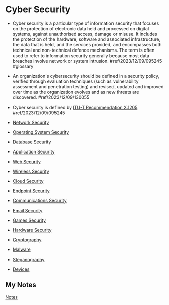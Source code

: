 # Cyber Security
- Cyber security is a particular type of information security that focuses on the protection of electronic data held and processed on digital systems, against unauthorised access, damage or misuse. It includes the protection of the hardware, software and associated infrastructure, the data that is held, and the services provided, and encompasses both technical and non-technical defence mechanisms. The term is often used to refer to information security generally because most data breaches involve network or system intrusion. #ref/2023/12/09/095245 #glossary 

- An organization's cybersecurity should be defined in a security policy, verified through evaluation techniques (such as vulnerability assessment and penetration testing) and revised, updated and improved over time as the organization evolves and as new threats are discovered. #ref/2023/12/09/130055
- Cyber security is defined by [ITU-T Recommendation X.1205](https://www.itu.int/rec/T-REC-X.1205-200804-I). #ref/2023/12/09/095245

- [Network Security](network-security.md)
- [Operating System Security](operating-system-security.md)
- [Database Security](database-security.md)
- [Application Security](application-security.md)
- [Web Security](web-security.md)
- [Wireless Security](wireless-security.md)
- [Cloud Security](cloud-security.md)
- [Endpoint Security](endpoint-security.md)
- [Communications Security](communications-security.md)
- [Email Security](email-security.md)
- [Games Security](games-security.md)
- [Hardware Security](hardware-security.md)
- [Cryptography](cryptography.md)
- [Malware](malware.md)
- [Steganography](steganography.md)
- [Devices](devices.md)
## My Notes
[Notes](mynotes/cyber-security-notes.md)
